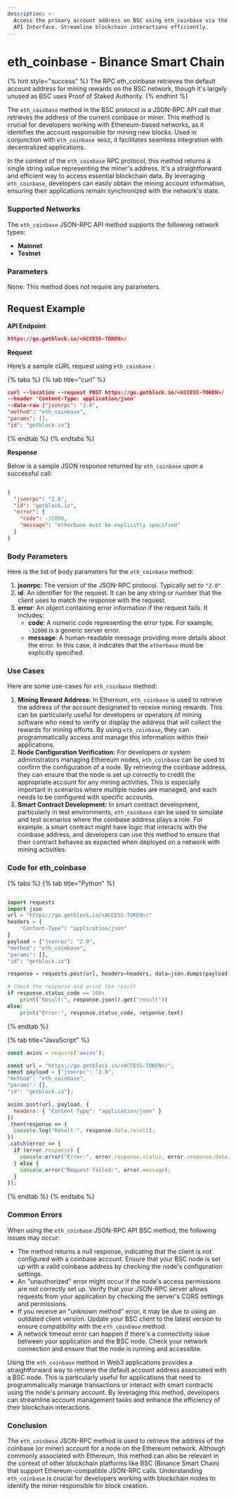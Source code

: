 ```yaml
---
description: >-
  Access the primary account address on BSC using eth_coinbase via the JSON-RPC
  API Interface. Streamline blockchain interactions efficiently.
---
```


# eth\_coinbase - Binance Smart Chain

{% hint style="success" %}
The RPC eth\_coinbase retrieves the default account address for mining rewards on the BSC network, though it's largely unused as BSC uses Proof of Staked Authority.
{% endhint %}

The `eth_coinbase` method in the BSC protocol is a JSON-RPC API call that retrieves the address of the current coinbase or miner. This method is crucial for developers working with Ethereum-based networks, as it identifies the account responsible for mining new blocks. Used in conjunction with `eth_coinbase Web3`, it facilitates seamless integration with decentralized applications.

In the context of the `eth_coinbase` RPC protocol, this method returns a single string value representing the miner's address. It's a straightforward and efficient way to access essential blockchain data. By leveraging `eth_coinbase`, developers can easily obtain the mining account information, ensuring their applications remain synchronized with the network's state.

### Supported Networks

The `eth_coinbase` JSON-RPC API method supports the following network types:

* **Mainnet**
* **Testnet**

### Parameters

None: This method does not require any parameters.

## Request Example

**API Endpoint**

```json
https://go.getblock.io/<ACCESS-TOKEN>/
```

**Request**

Here’s a sample cURL request using `eth_coinbase` :

{% tabs %}
{% tab title="curl" %}
```json
curl --location --request POST https://go.getblock.io/<ACCESS-TOKEN>/
--header 'Content-Type: application/json' 
--data-raw {"jsonrpc": "2.0",
"method": "eth_coinbase",
"params": [],
"id": "getblock.io"}
```
{% endtab %}
{% endtabs %}

**Response**

Below is a sample JSON response returned by `eth_coinbase` upon a successful call:

```json

{
  "jsonrpc": "2.0",
  "id": "getblock.io",
  "error": {
    "code": -32000,
    "message": "etherbase must be explicitly specified"
  }
}

```

### Body Parameters

Here is the list of body parameters for the `eth_coinbase` method:

1. **jsonrpc**: The version of the JSON-RPC protocol. Typically set to `"2.0"`.
2. **id**: An identifier for the request. It can be any string or number that the client uses to match the response with the request.
3. **error**: An object containing error information if the request fails. It includes:
   * **code**: A numeric code representing the error type. For example, `-32000` is a generic server error.
   * **message**: A human-readable message providing more details about the error. In this case, it indicates that the `etherbase` must be explicitly specified.

### Use Cases

Here are some use-cases for `eth_coinbase` method:

1. **Mining Reward Address:** In Ethereum, `eth_coinbase` is used to retrieve the address of the account designated to receive mining rewards. This can be particularly useful for developers or operators of mining software who need to verify or display the address that will collect the rewards for mining efforts. By using `eth_coinbase`, they can programmatically access and manage this information within their applications.
2. **Node Configuration Verification:** For developers or system administrators managing Ethereum nodes, `eth_coinbase` can be used to confirm the configuration of a node. By retrieving the coinbase address, they can ensure that the node is set up correctly to credit the appropriate account for any mining activities. This is especially important in scenarios where multiple nodes are managed, and each needs to be configured with specific accounts.
3. **Smart Contract Development:** In smart contract development, particularly in test environments, `eth_coinbase` can be used to simulate and test scenarios where the coinbase address plays a role. For example, a smart contract might have logic that interacts with the coinbase address, and developers can use this method to ensure that their contract behaves as expected when deployed on a network with mining activities.

### Code for eth\_coinbase

{% tabs %}
{% tab title="Python" %}
```python

import requests
import json
url = "https://go.getblock.io/<ACCESS-TOKEN>/"
headers = {
    "Content-Type": "application/json"
}
payload = {"jsonrpc": "2.0",
"method": "eth_coinbase",
"params": [],
"id": "getblock.io"}

response = requests.post(url, headers=headers, data=json.dumps(payload))

# Check the response and print the result
if response.status_code == 200:
    print("Result:", response.json().get("result"))
else:
    print("Error:", response.status_code, response.text)

```
{% endtab %}

{% tab title="JavaScript" %}
```javascript
const axios = require('axios');

const url = "https://go.getblock.io/<ACCESS-TOKEN>/";
const payload = {"jsonrpc": "2.0",
"method": "eth_coinbase",
"params": [],
"id": "getblock.io"};

axios.post(url, payload, {
  headers: { "Content-Type": "application/json" }
})
.then(response => {
  console.log("Result:", response.data.result);
})
.catch(error => {
  if (error.response) {
    console.error("Error:", error.response.status, error.response.data);
  } else {
    console.error("Request failed:", error.message);
  }
});
```
{% endtab %}
{% endtabs %}

### Common Errors

When using the `eth_coinbase` JSON-RPC API BSC method, the following issues may occur:

* The method returns a null response, indicating that the client is not configured with a coinbase account. Ensure that your BSC node is set up with a valid coinbase address by checking the node's configuration settings.
* An "unauthorized" error might occur if the node's access permissions are not correctly set up. Verify that your JSON-RPC server allows requests from your application by checking the server's CORS settings and permissions.
* If you receive an "unknown method" error, it may be due to using an outdated client version. Update your BSC client to the latest version to ensure compatibility with the `eth_coinbase` method.
* A network timeout error can happen if there's a connectivity issue between your application and the BSC node. Check your network connection and ensure that the node is running and accessible.

Using the `eth_coinbase` method in Web3 applications provides a straightforward way to retrieve the default account address associated with a BSC node. This is particularly useful for applications that need to programmatically manage transactions or interact with smart contracts using the node's primary account. By leveraging this method, developers can streamline account management tasks and enhance the efficiency of their blockchain interactions.

### Conclusion

The `eth_coinbase` JSON-RPC method is used to retrieve the address of the coinbase (or miner) account for a node on the Ethereum network. Although commonly associated with Ethereum, this method can also be relevant in the context of other blockchain platforms like BSC (Binance Smart Chain) that support Ethereum-compatible JSON-RPC calls. Understanding `eth_coinbase` is crucial for developers working with blockchain nodes to identify the miner responsible for block creation.
